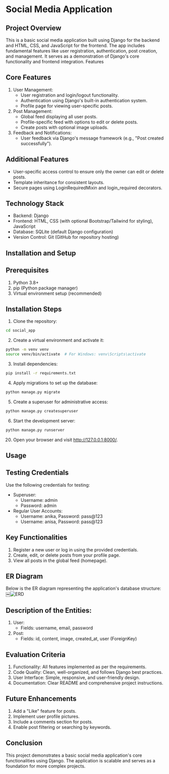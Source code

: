 # Social Media Application
## Project Overview
This is a basic social media application built using Django for the backend and HTML, CSS, and JavaScript for the frontend. The app includes fundamental features like user registration, authentication, post creation, and management. It serves as a demonstration of Django's core functionality and frontend integration.
Features
## Core Features
1. User Management:
    * User registration and login/logout functionality.
    * Authentication using Django's built-in authentication system.
    * Profile page for viewing user-specific posts.
2. Post Management:
    * Global feed displaying all user posts.
    * Profile-specific feed with options to edit or delete posts.
    * Create posts with optional image uploads.
3. Feedback and Notifications:
    * User feedback via Django's message framework (e.g., "Post created successfully").
## Additional Features
* User-specific access control to ensure only the owner can edit or delete posts.
* Template inheritance for consistent layouts.
* Secure pages using LoginRequiredMixin and login_required decorators.
## Technology Stack
* Backend: Django
* Frontend: HTML, CSS (with optional Bootstrap/Tailwind for styling), JavaScript
* Database: SQLite (default Django configuration)
* Version Control: Git (GitHub for repository hosting)
## Installation and Setup
## Prerequisites
1. Python 3.8+
2. pip (Python package manager)
3. Virtual environment setup (recommended)
## Installation Steps
1. Clone the repository:
```bash git clone 
cd social_app
``` 
2. Create a virtual environment and activate it:
```bash
python -m venv venv
source venv/bin/activate  # For Windows: venv\Scripts\activate
```
3. Install dependencies:
```bash
pip install -r requirements.txt
```
4. Apply migrations to set up the database:
```bash
python manage.py migrate
``` 
5. Create a superuser for administrative access:
```bash
python manage.py createsuperuser
``` 
6. Start the development server:
```bash
python manage.py runserver
``` 

20. Open your browser and visit http://127.0.0.1:8000/.
## Usage
## Testing Credentials
Use the following credentials for testing:
* Superuser:
    * Username: admin
    * Password: admin
* Regular User Accounts:
    * Username: anika, Password: pass@123
    * Username: anisa, Password: pass@123
## Key Functionalities
1. Register a new user or log in using the provided credentials.
2. Create, edit, or delete posts from your profile page.
3. View all posts in the global feed (homepage).
## ER Diagram
Below is the ER diagram representing the application's database structure:
￼![ERD](https://github.com/user-attachments/assets/c215f7d2-3c92-40fd-a6e4-0c98d110f0f1)

## Description of the Entities:
1. User:
    * Fields: username, email, password
2. Post:
    * Fields: id, content, image, created_at, user (ForeignKey)
## Evaluation Criteria
1. Functionality: All features implemented as per the requirements.
2. Code Quality: Clean, well-organized, and follows Django best practices.
3. User Interface: Simple, responsive, and user-friendly design.
4. Documentation: Clear README and comprehensive project instructions.
## Future Enhancements
1. Add a "Like" feature for posts.
2. Implement user profile pictures.
3. Include a comments section for posts.
4. Enable post filtering or searching by keywords.
## Conclusion
This project demonstrates a basic social media application's core functionalities using Django. The application is scalable and serves as a foundation for more complex projects.
